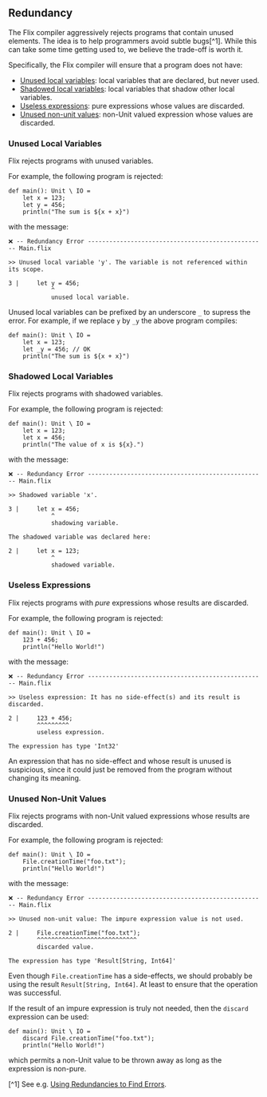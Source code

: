 ## Redundancy

The Flix compiler aggressively rejects programs that contain unused elements.
The idea is to help programmers avoid subtle bugs[^1]. While this can take some
time getting used to, we believe the trade-off is worth it.

Specifically, the Flix compiler will ensure that a program does not have:

- [Unused local variables](#unused-local-variables): local variables that are declared, but never used. 
- [Shadowed local variables](#shadowed-local-variables): local variables that shadow other local variables.
- [Useless expressions](#useless-expressions): pure expressions whose values are discarded.
- [Unused non-unit values](#unused-non-unit-values): non-Unit valued expression whose values are discarded.

### Unused Local Variables

Flix rejects programs with unused variables.

For example, the following program is rejected:

```flix
def main(): Unit \ IO =
    let x = 123;
    let y = 456;
    println("The sum is ${x + x}")
```

with the message:

```
❌ -- Redundancy Error -------------------------------------------------- Main.flix

>> Unused local variable 'y'. The variable is not referenced within its scope.

3 |     let y = 456;
            ^
            unused local variable.
```

Unused local variables can be prefixed by an underscore `_` to supress the error.
For example, if we replace `y` by `_y` the above program compiles:

```flix
def main(): Unit \ IO =
    let x = 123;
    let _y = 456; // OK
    println("The sum is ${x + x}")
```

### Shadowed Local Variables

Flix rejects programs with shadowed variables.

For example, the following program is rejected:

```flix
def main(): Unit \ IO = 
    let x = 123;
    let x = 456;
    println("The value of x is ${x}.")
```

with the message:

```
❌ -- Redundancy Error -------------------------------------------------- Main.flix

>> Shadowed variable 'x'.

3 |     let x = 456;
            ^
            shadowing variable.

The shadowed variable was declared here:

2 |     let x = 123;
            ^
            shadowed variable.
```



### Useless Expressions

Flix rejects programs with _pure_ expressions whose results are discarded.

For example, the following program is rejected:

```flix
def main(): Unit \ IO =
    123 + 456;
    println("Hello World!")
```

with the message:

```
❌ -- Redundancy Error -------------------------------------------------- Main.flix

>> Useless expression: It has no side-effect(s) and its result is discarded.

2 |     123 + 456;
        ^^^^^^^^^
        useless expression.

The expression has type 'Int32'
```

An expression that has no side-effect and whose result is unused is suspicious,
since it could just be removed from the program without changing its meaning.

### Unused Non-Unit Values

Flix rejects programs with non-Unit valued expressions whose results are discarded.

For example, the following program is rejected:

```flix
def main(): Unit \ IO =
    File.creationTime("foo.txt");
    println("Hello World!")
```

with the message:

```
❌ -- Redundancy Error -------------------------------------------------- Main.flix

>> Unused non-unit value: The impure expression value is not used.

2 |     File.creationTime("foo.txt");
        ^^^^^^^^^^^^^^^^^^^^^^^^^^^^
        discarded value.

The expression has type 'Result[String, Int64]'
```

Even though `File.creationTime` has a side-effects, we should probably be using the result `Result[String, Int64]`.
At least to ensure that the operation was successful. 

If the result of an impure expression is truly not needed, then the `discard` expression can be used:

```flix
def main(): Unit \ IO =
    discard File.creationTime("foo.txt");
    println("Hello World!")
```

which permits a non-Unit value to be thrown away as long as the expression is non-pure.

[^1] See e.g. [Using Redundancies to Find Errors](https://dl.acm.org/doi/abs/10.1145/605466.605475).
